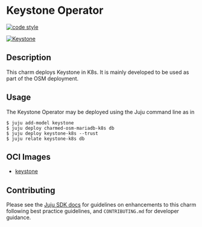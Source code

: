 <!-- Copyright 2021 Canonical Ltd.
See LICENSE file for licensing details. -->

# Keystone Operator

[![code style](https://img.shields.io/badge/code%20style-black-000000.svg)](https://github.com/psf/black/tree/main)

[![Keystone](https://charmhub.io/keystone/badge.svg)](https://charmhub.io/keystone)

## Description

This charm deploys Keystone in K8s. It is mainly developed to be used as part of the OSM deployment.

## Usage

The Keystone Operator may be deployed using the Juju command line as in

```shell
$ juju add-model keystone
$ juju deploy charmed-osm-mariadb-k8s db
$ juju deploy keystone-k8s --trust
$ juju relate keystone-k8s db
```

## OCI Images

- [keystone](https://hub.docker.com/r/opensourcemano/keystone)

## Contributing

Please see the [Juju SDK docs](https://juju.is/docs/sdk) for guidelines
on enhancements to this charm following best practice guidelines, and
`CONTRIBUTING.md` for developer guidance.
